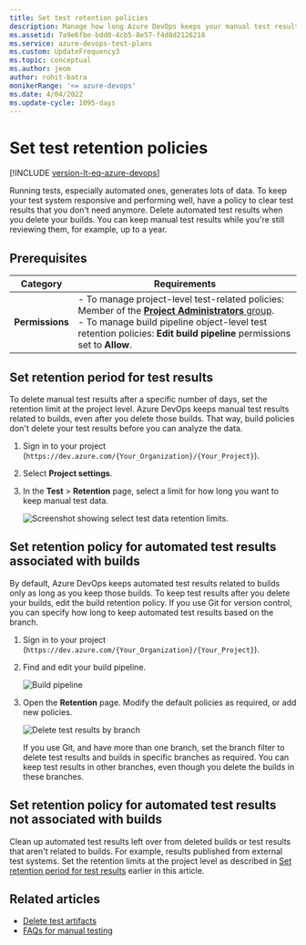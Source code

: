 ```yaml
---
title: Set test retention policies
description: Manage how long Azure DevOps keeps your manual test results by clearing test results that you don't need anymore or when you delete your builds.
ms.assetid: 7a9e6fbe-bdd0-4cb5-8e57-f4d8d2126218
ms.service: azure-devops-test-plans
ms.custom: UpdateFrequency3
ms.topic: conceptual
ms.author: jeom
author: rohit-batra
monikerRange: '<= azure-devops'
ms.date: 4/04/2022
ms.update-cycle: 1095-days
---
```


# Set test retention policies

[!INCLUDE [version-lt-eq-azure-devops](../includes/version-lt-eq-azure-devops.md)]  

Running tests, especially automated ones, generates lots of data. 
To keep your test system responsive and performing well,
have a policy to clear test results that you don't need anymore. 
Delete automated test results when you delete your builds.
You can keep manual test results while you're still reviewing them, 
for example, up to a year. 

## Prerequisites

| Category | Requirements |
|--------------|-------------|
|**Permissions** |- To manage project-level test-related policies: Member of the [**Project Administrators** group](../organizations/security/change-project-level-permissions.md).<br>- To manage build pipeline object-level test retention policies: **Edit build pipeline** permissions set to **Allow**. |
  
<a name="manual-test-results-limits"></a> 

## Set retention period for test results

To delete manual test results after a specific number of days, 
set the retention limit at the project level. 
Azure DevOps keeps manual test results related to builds, 
even after you delete those builds. That way, build policies don't delete 
your test results before you can analyze the data.

1. Sign in to your project (```https://dev.azure.com/{Your_Organization}/{Your_Project}```).

2. Select **Project settings**.
  
3. In the **Test** > **Retention** page, select a limit for how long you want to keep manual test data. 

   ![Screenshot showing select test data retention limits.](media/how-long-to-keep-test-results/team-project-test-data-retention-limits.png)

## Set retention policy for automated test results associated with builds

By default, Azure DevOps keeps automated test results related to builds 
only as long as you keep those builds. To keep test results after you delete your builds, 
edit the build retention policy. If you use Git for version control, 
you can specify how long to keep automated test results based on the branch. 

1. Sign in to your project (```https://dev.azure.com/{Your_Organization}/{Your_Project}```).

2. Find and edit your build pipeline.

   ![Build pipeline](media/how-long-to-keep-test-results/edit-build-def.png)

3. Open the **Retention** page. Modify the default policies as required, or add new policies.

   ![Delete test results by branch](media/how-long-to-keep-test-results/vso-git-keep-test-data-builds.png)

   If you use Git, and have more than one branch, set the branch filter to delete test results and builds in specific branches as required. You can keep test results in other branches, even though you delete the builds in these branches.  
 
## Set retention policy for automated test results not associated with builds

Clean up automated test results left over from deleted builds or test results that aren't related to builds. For example, results published from external test systems. Set the retention limits at the project level as described in [Set retention period for test results](#manual-test-results-limits) earlier in this article.

## Related articles

- [Delete test artifacts](../boards/backlogs/delete-test-artifacts.md)
- [FAQs for manual testing](reference-qa.yml#manageresults)
